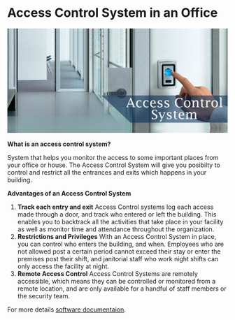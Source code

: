 # Access Control System in an Office

![alt text](https://github.com/NaniiGheorghe/AccessControlSystem/blob/master/git_resources/home_photo.jpg)


**What is an access control system?**
>
System that helps you monitor the access to some important places from your office or house. The Access Control System will give you posibilty to control and restrict all the entrances and exits which happens in your building.

**Advantages of an Access Control System**
1. **Track each entry and exit**
Access Control systems log each access made through a door, and track who entered or left the building. This enables you to backtrack all the activities that take place in your facility as well as monitor time and attendance throughout the organization.
2. **Restrictions and Privileges**
With an Access Control System in place, you can control who enters the building, and when. Employees who are not allowed post a certain period cannot exceed their stay or enter the premises post their shift, and janitorial staff who work night shifts can only access the facility at night.
3. **Remote Access Control**
Access Control Systems are remotely accessible, which means they can be controlled or monitored from a remote location, and are only available for a handful of staff members or the security team.  

For more details [software documentaion](https://github.com/NaniiGheorghe/AccessControlSystem/wiki).
